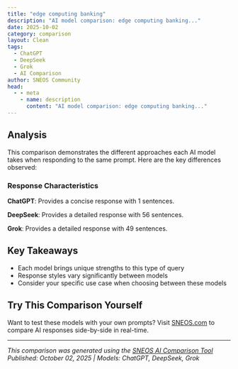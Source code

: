 ```yaml
---
title: "edge computing banking"
description: "AI model comparison: edge computing banking..."
date: 2025-10-02
category: comparison
layout: Clean
tags:
  - ChatGPT
  - DeepSeek
  - Grok
  - AI Comparison
author: SNEOS Community
head:
  - - meta
    - name: description
      content: "AI model comparison: edge computing banking..."
---
```


<ChatComparison
  title="edge computing banking"
  prompt="edge computing banking"
  :responses='{
    "ChatGPT": "Edge computing in the banking sector refers to the use of distributed computing resources at or near the source of data generation, rather than relying solely on centralized data centers. This approach can enhance the processing speed, reduce latency, and improve the security and efficiency of banking operations. Here are some key aspects of edge computing in banking:\n\n### 1. **Real-time Data Processing**\n- **Transaction Monitoring**: Edge computing can enable real-time transaction monitoring and fraud detection, allowing banks to identify and respond to suspicious activities immediately.\n- **Customer Personalization**: By processing data at the edge, banks can deliver personalized services and offers based on real-time customer interactions.\n\n### 2. **Improved Customer Experience**\n- **Faster Services**: Edge computing reduces latency, leading to quicker responses for customer requests, such as mobile payments or account access.\n- **Enhanced Mobile Services**: Banks can leverage edge computing to optimize mobile banking applications, providing customers with a seamless experience.\n\n### 3. **Security and Compliance**\n- **Data Privacy**: By processing sensitive data closer to the source, banks can enhance data security and comply with regulations by minimizing data transfer to central servers.\n- **Local Processing**: This minimizes exposure to potential breaches during data transmission. Authentication and verification can occur in real time at the transaction point.\n\n### 4. **Operational Efficiency**\n- **Cost Reduction**: Real-time processing at the edge can reduce bandwidth costs and the need for extensive central data storage.\n- **Resource Optimization**: Banks can optimize resources by processing only necessary data and reducing the load on centralized systems.\n\n### 5. **Integration with IoT**\n- **Smart ATMs and Devices**: Banks can use edge computing with Internet of Things (IoT) devices, such as smart ATMs, to gather data and offer enhanced services or maintenance alerts directly at the machine.\n- **Connected Financial Services**: The integration of IoT in banking can facilitate innovative services, such as tracking and managing assets in real time.\n\n### 6. **Support for Emerging Technologies**\n- **Artificial Intelligence (AI) and Machine Learning (ML)**: Edge computing supports AI and ML applications, enabling banks to process data and make decisions locally without the need for constant cloud connectivity.\n- **Blockchain Applications**: In scenarios where timely data synchronization is crucial, edge computing can enhance blockchain implementations in banking.\n\n### 7. **Challenges**\n- **Infrastructure Investments**: Implementing edge computing necessitates significant changes in IT infrastructure, which can be costly.\n- **Data Management**: Handling data across distributed locations poses challenges in terms of data consistency and management.\n- **Security Risks**: While edge computing can enhance security, it also introduces new vulnerabilities if not adequately managed and protected.\n\n### Conclusion\nEdge computing offers numerous benefits for the banking sector by providing real-time data processing, enhancing customer experience, improving operational efficiency, and offering stronger security measures. As financial institutions continue to adapt to the digital landscape and seek to enhance their services, the adoption of edge computing will likely become increasingly prevalent. The key will be to carefully manage the deployment and integration of edge strategies within their existing systems.",
    "DeepSeek": "Of course. **Edge Computing in Banking** represents a significant shift from purely centralized cloud models to a more distributed architecture, bringing computation and data storage closer to the location where it\u0027s needed\u2014whether that\u0027s a bank branch, an ATM, or a customer\u0027s mobile device.\n\nHere\u2019s a comprehensive breakdown of what it means, its key applications, benefits, and challenges.\n\n---\n\n### What is Edge Computing in Simple Terms?\n\nImagine the \u0022cloud\u0022 is a central power plant sending electricity across long distances. **Edge computing** is like having small, local solar panels on your roof. It processes data right where it\u0027s generated instead of sending it all back to a distant data center.\n\nIn banking, this means processing transactions, analyzing data, and running applications on local devices (like an ATM) or small local servers (in a branch) rather than sending every single piece of data to the main bank\u0027s cloud or data center.\n\n---\n\n### Key Applications and Use Cases in Banking\n\nEdge computing is transforming several critical areas of banking:\n\n#### 1. **Real-Time Fraud Detection and Prevention**\n*   **Problem:** Sending transaction data to a central cloud for fraud analysis introduces latency (delay). By the time a fraudulent transaction is flagged, it might be too late.\n*   **Edge Solution:** AI models run directly on the Point-of-Sale (POS) terminal or payment gateway. The device can analyze transaction patterns (amount, location, merchant) in **milliseconds** and decline a suspicious transaction instantly, without needing a round-trip to the cloud.\n\n#### 2. **Enhanced ATM and Branch Security**\n*   **Problem:** Traditional security cameras record footage and send it to a central server for review, which is inefficient for real-time threats.\n*   **Edge Solution:** Smart ATMs or branch cameras with built-in processing can run video analytics locally. They can:\n    *   Detect suspicious loitering or masked individuals and trigger immediate alerts to security personnel.\n    *   Recognize unusual behavior (like someone tampering with the card reader) and disable the machine.\n    *   This protects customer data and physical assets in real-time.\n\n#### 3. **Improved Customer Experience in Branches**\n*   **Problem:** Bank tellers and kiosks relying on a central server can suffer from slow performance due to network congestion, leading to long wait times.\n*   **Edge Solution:** A local edge server in the branch can handle routine requests (account balance checks, statement printing, form processing) with near-instantaneous response. This frees up bandwidth and allows tellers to serve customers faster.\n\n#### 4. **Contactless and Biometric Authentication**\n*   **Problem:** Verifying a customer\u0027s face or fingerprint by sending the biometric data to the cloud raises privacy concerns and is slow.\n*   **Edge Solution:** Biometric data is processed directly on the device (e.g., a smartphone for mobile banking or a terminal in the branch). The template is stored and matched locally, ensuring privacy, speeding up authentication, and allowing it to work even with intermittent internet.\n\n#### 5. **Personalized In-Branch Offers**\n*   **Problem:** Banks struggle to deliver real-time, relevant product offers to customers while they are in the branch.\n*   **Edge Solution:** By combining customer data (with consent) from a local edge server with real-time behavior (e.g., which kiosk they are using), the bank can instantly push a personalized loan or investment offer to a screen when the customer is most engaged.\n\n#### 6. **Trading and Capital Markets (High-Frequency Trading - HFT)**\n*   **Problem:** In HFT, microseconds matter. The latency of sending trade orders to a distant data center can mean missing a profitable opportunity.\n*   **Edge Solution:** Trading algorithms are deployed on servers physically located within or extremely close to the stock exchange\u0027s data center. This \u0022co-location\u0022 is a form of edge computing that minimizes latency to an absolute minimum.\n\n---\n\n### Key Benefits for Banks\n\n*   **Ultra-Low Latency:** Enables real-time decisions critical for fraud prevention and trading.\n*   **Enhanced Data Privacy and Security:** Sensitive data (like biometrics or video feeds) can be processed locally, reducing the risk of exposure during transmission.\n*   **Bandwidth Optimization:** Reduces the massive amount of raw data that needs to be sent to the cloud, lowering network costs and congestion.\n*   **Operational Resilience:** Branches and ATMs can maintain core functionalities even if the connection to the central cloud is lost (e.g., offline transaction processing).\n*   **Improved Customer Experience:** Faster transactions, instant fraud protection, and personalized interactions.\n\n---\n\n### Challenges and Considerations\n\n*   **Security of the Edge Itself:** Securing thousands of distributed devices (ATMs, cameras, servers) is harder than securing a centralized data center. Each device is a potential entry point for attackers.\n*   **Complexity of Management:** Deploying, monitoring, updating, and managing a vast network of edge devices requires new tools and skills.\n*   **Hardware Costs:** While beneficial, equipping every branch and ATM with advanced processing power represents a significant hardware investment.\n*   **Data Governance:** Banks must have a clear strategy for what data is processed at the edge, what is sent to the cloud for deeper analysis, and how to ensure compliance across this distributed architecture.\n\n### The Future: A Hybrid Model\n\nIt\u0027s important to note that edge computing **does not replace cloud computing** in banking. Instead, it creates a powerful **hybrid model**:\n\n*   **The Edge** handles time-sensitive, latency-critical operations.\n*   **The Cloud** remains the \u0022brain\u0022 for aggregating data from all edges, running complex batch analytics, training AI models, and storing long-term records.\n\n**Conclusion:**\n\nEdge computing is moving banking intelligence from the core to the periphery\u2014to where the customers and transactions are. It\u0027s a foundational technology that enables a new level of real-time, secure, and personalized banking services, making the entire financial ecosystem more responsive and resilient.",
    "Grok": "Edge computing in banking refers to the use of decentralized computing infrastructure to process data closer to the source of data generation (i.e., at the \u0022edge\u0022 of the network) rather than relying solely on centralized cloud servers. This approach has significant potential to transform the banking sector by improving efficiency, reducing latency, enhancing security, and enabling real-time decision-making. Here\u0027s a detailed look at how edge computing applies to banking:\n\n### 1. **What is Edge Computing?**\nEdge computing involves processing data near the location where it is generated, such as on IoT devices, local servers, or edge nodes, instead of sending it to a centralized data center or cloud for processing. This reduces latency, minimizes bandwidth usage, and improves response times.\n\n### 2. **Applications of Edge Computing in Banking**\n   - **Real-Time Transactions and Fraud Detection**: \n     Edge computing can process transactions and detect fraudulent activities in real time at the point of interaction (e.g., ATMs, POS terminals). By analyzing data locally, banks can flag suspicious behavior instantly without waiting for data to travel to a central server.\n   - **ATMs and Branch Operations**: \n     Smart ATMs equipped with edge computing capabilities can process transactions, perform basic analytics, and provide personalized customer experiences (e.g., tailored offers) without constant connectivity to a central server. This is especially useful in remote areas with limited internet access.\n   - **Mobile Banking and Wearables**: \n     Edge computing enables faster and more reliable processing for mobile banking apps and wearable devices. For instance, payment processing via smartwatches or mobile devices can happen locally, improving speed and ensuring functionality in low-connectivity areas.\n   - **Customer Personalization**: \n     Banks can use edge devices to analyze customer data on-site (e.g., in-branch kiosks or mobile apps) to deliver personalized services, such as customized financial advice or product recommendations, without delays.\n   - **IoT and Smart Banking Devices**: \n     IoT devices, such as smart safes or connected branch equipment, can leverage edge computing to monitor and manage operations locally, reducing reliance on cloud connectivity and enhancing operational efficiency.\n\n### 3. **Benefits of Edge Computing in Banking**\n   - **Reduced Latency**: Faster data processing at the edge enables real-time services, which is critical for time-sensitive operations like payments and fraud detection.\n   - **Improved Security and Privacy**: By processing sensitive data locally, edge computing minimizes the risk of data breaches during transmission to centralized servers. It also helps comply with data localization regulations.\n   - **Cost Efficiency**: Edge computing reduces the need for extensive cloud bandwidth and storage, lowering operational costs for banks.\n   - **Enhanced Reliability**: Edge systems can operate independently of central servers, ensuring banking services remain functional during network outages or connectivity issues.\n   - **Scalability**: Edge computing allows banks to scale operations by deploying additional edge nodes as needed, without overloading central systems.\n\n### 4. **Challenges of Implementing Edge Computing in Banking**\n   - **Infrastructure Costs**: Setting up edge devices and local servers requires significant upfront investment.\n   - **Security at the Edge**: While edge computing reduces data transmission risks, securing numerous distributed edge devices can be complex and challenging.\n   - **Integration with Legacy Systems**: Many banks operate on outdated IT infrastructure, and integrating edge computing with these systems can be difficult.\n   - **Management and Maintenance**: Managing a distributed network of edge devices across multiple locations requires robust monitoring and maintenance strategies.\n   - **Regulatory Compliance**: Banks must ensure that edge computing solutions comply with financial regulations and data protection laws, such as GDPR or PCI DSS.\n\n### 5. **Use Case Examples**\n   - **Fraud Detection at ATMs**: An ATM with edge computing capabilities can analyze user behavior (e.g., unusual withdrawal patterns) in real time and temporarily block transactions if fraud is suspected, even if it\u2019s offline from the central system.\n   - **Rural Banking Services**: In areas with poor internet connectivity, edge-enabled mobile banking vans or kiosks can process transactions locally and sync data with central servers when connectivity is available.\n   - **Contactless Payments**: Edge computing can power faster processing of contactless payments through POS devices or mobile wallets, enhancing customer experience at retail locations.\n\n### 6. **Future of Edge Computing in Banking**\nAs 5G technology becomes more widespread, the combination of high-speed connectivity and edge computing will further revolutionize banking. Banks will likely invest in hybrid models combining edge and cloud computing to balance speed, scalability, and cost. Additionally, advancements in AI and machine learning at the edge will enable even more sophisticated real-time analytics for personalized services and risk management.\n\n### Conclusion\nEdge computing offers the banking industry a powerful way to address challenges related to speed, security, and connectivity. By bringing data processing closer to the customer, banks can enhance user experiences, improve operational efficiency, and maintain a competitive edge in a rapidly digitizing financial landscape. However, successful adoption will require overcoming technical, financial, and regulatory hurdles through strategic planning and investment in modern infrastructure."
  }'
  published-date="13:04"
/>

## Analysis

This comparison demonstrates the different approaches each AI model takes when responding to the same prompt. Here are the key differences observed:

### Response Characteristics

**ChatGPT**: Provides a concise response with 1 sentences. 

**DeepSeek**: Provides a detailed response with 56 sentences. 

**Grok**: Provides a detailed response with 49 sentences. 

## Key Takeaways

- Each model brings unique strengths to this type of query
- Response styles vary significantly between models
- Consider your specific use case when choosing between these models

## Try This Comparison Yourself

Want to test these models with your own prompts? Visit [SNEOS.com](https://sneos.com) to compare AI responses side-by-side in real-time.

---

*This comparison was generated using the [SNEOS AI Comparison Tool](https://sneos.com)*
*Published: October 02, 2025 | Models: ChatGPT, DeepSeek, Grok*
